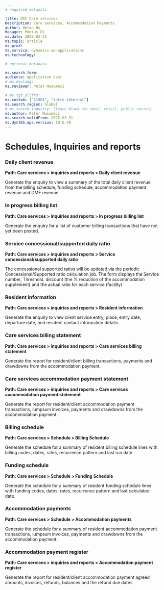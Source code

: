 ```yaml
---
# required metadata

title: DXC Care services 
Description: Care services, Accommodation Payments
author: Helen Ho
Manager: Pontus Ek
ms.date: 2025-03-31
ms.topic: article
ms.prod: 
ms.service: dynamics-ax-applications
ms.technology: 

# optional metadata

ms.search.form: 
audience: Application User
# ms.devlang: 
ms.reviewer: Peter Musumeci 

# ms.tgt_pltfrm: 
ms.custom: ["21901", "intro-internal"]
ms.search.region: Global
# ms.search.industry: [leave blank for most, retail, public sector]
ms.author: Peter Musumeci
ms.search.validFrom: 2025-03-31
ms.dyn365.ops.version: 10.0.40
---
```


# Schedules, Inquiries and reports

### Daily client revenue

**Path: Care services \> inquiries and reports \> Daily client revenue**

Generate the enquiry to view a summary of the total daily client revenue from the billing schedule, funding schedule, accommodation payment revenue and DMF revenue.

### In progress billing list

**Path: Care services \> inquiries and reports \> In progress billing list**

Generate the enquiry for a list of customer billing transactions that have not yet been posted.

### Service concessional/supported daily ratio

**Path: Care services \> inquiries and reports \> Service concessional/supported daily ratio**

The concessional supported ratios will be updated via the periodic Concessional/Supported ratio calculation job. The form displays the Service number, Threshold, discount (the % reduction of the accommodation supplement) and the actual ratio for each service (facility)


### Resident information

**Path: Care services \> inquiries and reports \> Resident information**

Generate the enquiry to view client service entry, place, entry date, departure date, and resident contact information details.

### Care services billing statement

**Path: Care services \> inquiries and reports \> Care services billing statement**

Generate the report for resident/client billing transactions, payments and drawdowns from the accommodation payment.

### Care services accommodation payment statement

**Path: Care services \> inquiries and reports \> Care services accommodation payment statement**

Generate the report for resident/client accommodation payment transactions, lumpsum invoices, payments and drawdowns from the accommodation payment.

### Billing schedule

**Path: Care services \> Schedule \> Billing Schedule**

Generate the schedule for a summary of resident billing schedule lines with billing codes, dates, rates, recurrence pattern and last run date.

### Funding schedule

**Path: Care services \> Schedule \> Funding Schedule**

Generate the schedule for a summary of resident funding schedule lines with funding codes, dates, rates, recurrence pattern and last calculated date.

### Accommodation payments

**Path: Care services \> Schedule \> Accommodation payments**

Generate the schedule for a summary of resident accommodation payment transactions, lumpsum invoices, payments and drawdowns from the accommodation payment.

### Accommodation payment register

**Path: Care services \> inquiries and reports \> Accommodation payment register**

Generate the report for resident/client accommodation payment agreed amounts, invoices, refunds, balances and the refund due dates
